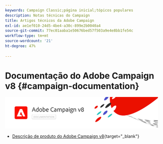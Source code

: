 ```yaml
---
keywords: Campaign Classic;página inicial;tópicos populares
description: Notas técnicas do Campaign
title: Artigos técnicos da Adobe Campaign
exl-id: ae1ef010-24d5-4be4-a30c-899e2b0040a4
source-git-commit: 77ec01aaba1e50676bed57f503a9e4e8bb1fe54c
workflow-type: tm+mt
source-wordcount: '21'
ht-degree: 47%

---
```


# Documentação do Adobe Campaign v8 {#campaign-documentation}

![](assets/banner-documentationv8.png)

* [Descrição de produto do Adobe Campaign v8](https://helpx.adobe.com/br/legal/product-descriptions/adobe-campaign-managed-cloud-services.html){target="_blank"}
